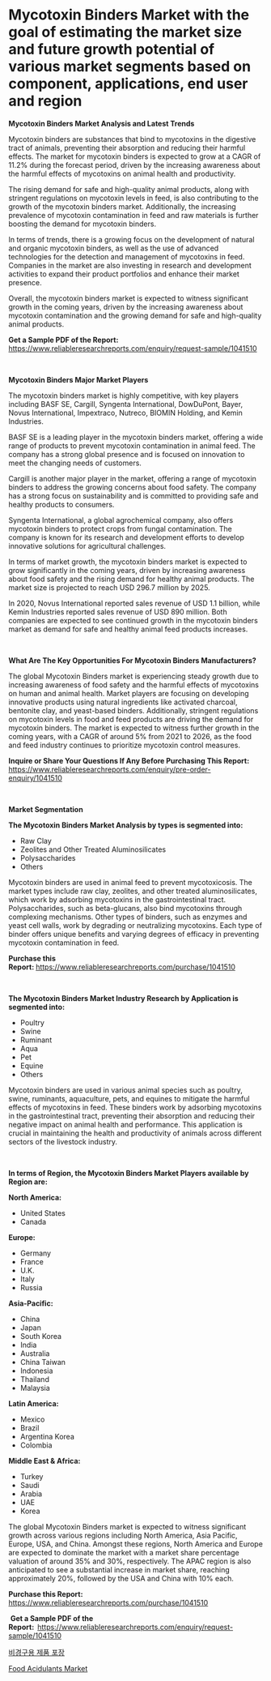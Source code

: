 <p><h1>Mycotoxin Binders Market with the goal of estimating the market size and future growth potential of various market segments based on component, applications, end user and region</h1></p><p><strong>Mycotoxin Binders Market Analysis and Latest Trends</strong></p>
<p><p>Mycotoxin binders are substances that bind to mycotoxins in the digestive tract of animals, preventing their absorption and reducing their harmful effects. The market for mycotoxin binders is expected to grow at a CAGR of 11.2% during the forecast period, driven by the increasing awareness about the harmful effects of mycotoxins on animal health and productivity.</p><p>The rising demand for safe and high-quality animal products, along with stringent regulations on mycotoxin levels in feed, is also contributing to the growth of the mycotoxin binders market. Additionally, the increasing prevalence of mycotoxin contamination in feed and raw materials is further boosting the demand for mycotoxin binders.</p><p>In terms of trends, there is a growing focus on the development of natural and organic mycotoxin binders, as well as the use of advanced technologies for the detection and management of mycotoxins in feed. Companies in the market are also investing in research and development activities to expand their product portfolios and enhance their market presence.</p><p>Overall, the mycotoxin binders market is expected to witness significant growth in the coming years, driven by the increasing awareness about mycotoxin contamination and the growing demand for safe and high-quality animal products.</p></p>
<p><strong>Get a Sample PDF of the Report:&nbsp;</strong> <a href="https://www.reliableresearchreports.com/enquiry/request-sample/1041510">https://www.reliableresearchreports.com/enquiry/request-sample/1041510</a></p>
<p>&nbsp;</p>
<p><strong>Mycotoxin Binders Major Market Players</strong></p>
<p><p>The mycotoxin binders market is highly competitive, with key players including BASF SE, Cargill, Syngenta International, DowDuPont, Bayer, Novus International, Impextraco, Nutreco, BIOMIN Holding, and Kemin Industries.</p><p>BASF SE is a leading player in the mycotoxin binders market, offering a wide range of products to prevent mycotoxin contamination in animal feed. The company has a strong global presence and is focused on innovation to meet the changing needs of customers. </p><p>Cargill is another major player in the market, offering a range of mycotoxin binders to address the growing concerns about food safety. The company has a strong focus on sustainability and is committed to providing safe and healthy products to consumers.</p><p>Syngenta International, a global agrochemical company, also offers mycotoxin binders to protect crops from fungal contamination. The company is known for its research and development efforts to develop innovative solutions for agricultural challenges.</p><p>In terms of market growth, the mycotoxin binders market is expected to grow significantly in the coming years, driven by increasing awareness about food safety and the rising demand for healthy animal products. The market size is projected to reach USD 296.7 million by 2025.</p><p>In 2020, Novus International reported sales revenue of USD 1.1 billion, while Kemin Industries reported sales revenue of USD 890 million. Both companies are expected to see continued growth in the mycotoxin binders market as demand for safe and healthy animal feed products increases.</p></p>
<p>&nbsp;</p>
<p><strong>What Are The Key Opportunities For Mycotoxin Binders Manufacturers?</strong></p>
<p><p>The global Mycotoxin Binders market is experiencing steady growth due to increasing awareness of food safety and the harmful effects of mycotoxins on human and animal health. Market players are focusing on developing innovative products using natural ingredients like activated charcoal, bentonite clay, and yeast-based binders. Additionally, stringent regulations on mycotoxin levels in food and feed products are driving the demand for mycotoxin binders. The market is expected to witness further growth in the coming years, with a CAGR of around 5% from 2021 to 2026, as the food and feed industry continues to prioritize mycotoxin control measures.</p></p>
<p><strong>Inquire or Share Your Questions If Any Before Purchasing This Report:</strong> <a href="https://www.reliableresearchreports.com/enquiry/pre-order-enquiry/1041510">https://www.reliableresearchreports.com/enquiry/pre-order-enquiry/1041510</a></p>
<p>&nbsp;</p>
<p><strong>Market Segmentation</strong></p>
<p><strong>The Mycotoxin Binders Market Analysis by types is segmented into:</strong></p>
<p><ul><li>Raw Clay</li><li>Zeolites and Other Treated Aluminosilicates</li><li>Polysaccharides</li><li>Others</li></ul></p>
<p><p>Mycotoxin binders are used in animal feed to prevent mycotoxicosis. The market types include raw clay, zeolites, and other treated aluminosilicates, which work by adsorbing mycotoxins in the gastrointestinal tract. Polysaccharides, such as beta-glucans, also bind mycotoxins through complexing mechanisms. Other types of binders, such as enzymes and yeast cell walls, work by degrading or neutralizing mycotoxins. Each type of binder offers unique benefits and varying degrees of efficacy in preventing mycotoxin contamination in feed.</p></p>
<p><strong>Purchase this Report:&nbsp;</strong><a href="https://www.reliableresearchreports.com/purchase/1041510">https://www.reliableresearchreports.com/purchase/1041510</a></p>
<p>&nbsp;</p>
<p><strong>The Mycotoxin Binders Market Industry Research by Application is segmented into:</strong></p>
<p><ul><li>Poultry</li><li>Swine</li><li>Ruminant</li><li>Aqua</li><li>Pet</li><li>Equine</li><li>Others</li></ul></p>
<p><p>Mycotoxin binders are used in various animal species such as poultry, swine, ruminants, aquaculture, pets, and equines to mitigate the harmful effects of mycotoxins in feed. These binders work by adsorbing mycotoxins in the gastrointestinal tract, preventing their absorption and reducing their negative impact on animal health and performance. This application is crucial in maintaining the health and productivity of animals across different sectors of the livestock industry.</p></p>
<p>&nbsp;</p>
<p><strong>In terms of Region, the Mycotoxin Binders Market Players available by Region are:</strong></p>
<p>
    <p> <strong> North America: </strong>
        <ul>
            <li>United States</li>
            <li>Canada</li>
        </ul>
        </p> 
    <p> <strong> Europe: </strong>
        <ul>
            <li>Germany</li>
            <li>France</li>
            <li>U.K.</li>
            <li>Italy</li>
            <li>Russia</li>
        </ul>
        </p> 
    <p> <strong> Asia-Pacific: </strong>
        <ul>
            <li>China</li>
            <li>Japan</li>
            <li>South Korea</li>
            <li>India</li>
            <li>Australia</li>
            <li>China Taiwan</li>
            <li>Indonesia</li>
            <li>Thailand</li>
            <li>Malaysia</li>
        </ul>
        </p> 
    <p> <strong> Latin America: </strong>
        <ul>
            <li>Mexico</li>
            <li>Brazil</li>
            <li>Argentina Korea</li>
            <li>Colombia</li>
        </ul>
        </p> 
    <p> <strong> Middle East & Africa: </strong>
        <ul>
            <li>Turkey</li>
            <li>Saudi</li>
            <li>Arabia</li>
            <li>UAE</li>
            <li>Korea</li>
        </ul>
    </p>
    </p>
<p><p>The global Mycotoxin Binders market is expected to witness significant growth across various regions including North America, Asia Pacific, Europe, USA, and China. Amongst these regions, North America and Europe are expected to dominate the market with a market share percentage valuation of around 35% and 30%, respectively. The APAC region is also anticipated to see a substantial increase in market share, reaching approximately 20%, followed by the USA and China with 10% each.</p></p>
<p><strong>Purchase this Report: </strong><a href="https://www.reliableresearchreports.com/purchase/1041510">https://www.reliableresearchreports.com/purchase/1041510</a></p>
<p>&nbsp;<strong>Get a Sample PDF of the Report:&nbsp;&nbsp;</strong><a href="https://www.reliableresearchreports.com/enquiry/request-sample/1041510">https://www.reliableresearchreports.com/enquiry/request-sample/1041510</a></p>
<p><strong></strong></p>
<p><p><a href="https://github.com/laholand/Market-Research-Report-List-2/blob/main/4947612192738.md">비경구용 제품 포장</a></p><p><a href="https://github.com/JameTravis/Market-Research-Report-List-4/blob/main/food-acidulants-market.md">Food Acidulants Market</a></p></p>